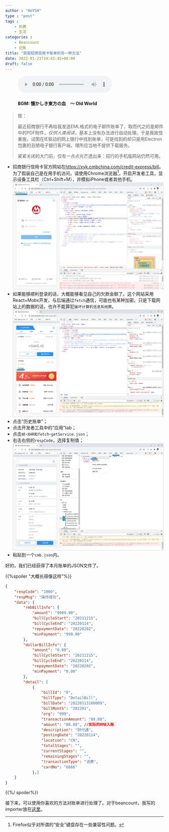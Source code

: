 ```yaml
---
author : "HeYSH"
type : "post"
tags :
    - 折腾
    - 生活
categories :
    - Beancount
    - 记账
title: "获取招商信用卡账单的另一种方法"
date: 2022-01-21T19:43:45+08:00
draft: false
---
```


<figure>
<audio controls preload="metadata">
<source src="th08_06.mp3" type="audio/mpeg">
</audio>
<figcaption><h4>BGM: 懐かしき東方の血　～ Old World</h4></figcaption>
</figure>

> 按：
> 
> 最近招商银行不再给我发送EML格式的电子邮件账单了，取而代之的是邮件中的PDF附件，*仅供人类阅读*，基本上没有办法进行自动处理。于是我故伎重施，试图在IE驱动的网上银行中找到账单，可是找到的却只是用Electron包裹的丑陋电子银行客户端，理所应当地不提供下载服务。
>
> 紧紧关闭的大门前，仅有一点点光芒透出来：招行的手机版网站仍然可用。

- 招商银行信用卡官方网站在<https://xyk.cmbchina.com/credit-express/bill>。为了假装自己是在用手机访问，请使用Chrome浏览器[^1]，开启开发者工具，显示设备工具栏（Ctrl+Shift+M），并模拟iPhone或者其他手机。
![登录的状态](登录.png)
- 如果能够顺利登录的话，大概能够看见自己的欠款金额了。这个网站采用React+Mobx开发，与后端通过`fetch`通信，可能也有某种加密。只是下载网站上的数据的话，也许不能算犯`破坏计算机信息系统罪`。
![用户界面](用户界面.png)
- 点击“历史账单”；
- 点击开发者工具中的“应用”tab；
- 点击`帧`-`XHR和fetch`-`getService.json`；
- 右击右侧的`respCode`，选择复制值；
![保存](保存.png)
- 粘贴到一个`cmb.json`内。

好的，我们已经获得了本月账单的JSON文件了。

{{%spoiler "大概长得像这样"%}}
```json
{
    "respCode": "1000",
    "respMsg": "操作成功",
    "data": {
        "rmbBillInfo": {
            "amount": "9999.90",
            "billCycleStart": "20211215",
            "billCycleEnd": "20220114",
            "repaymentDate": "20220202",
            "minPayment": "999.90"
        },
        "dollarBillInfo": {
            "amount": "0.00",
            "billCycleStart": "20211215",
            "billCycleEnd": "20220114",
            "repaymentDate": "20220202",
            "minPayment": "0.00"
        },
        "detail": [
            {
                "billId": "0",
                "billType": "DetailBill",
                "billDate": "20220113180009",
                "billMonth": "202201",
                "org": "999",
                "transactionAmount": "88.88",
                "amount": "88.88", //实际的RMB入账
                "description": "财付通",
                "postingDate": "20220114",
                "location": "CN",
                "totalStages": "",
                "currentStages": "",
                "remainingStages": "",
                "transactionType": "消费",
                "cardNo": "6666"
            },]
    }
}
```
{{%/ spoiler%}}

接下来，可以使用你喜欢的方法对账单进行处理了。对于beancount，我写的importer放在[这里](https://github.com/heyeshuang/beancount-homemade-importers)。

[^1]:Firefox似乎对所谓的“安全”键盘存在一些兼容性问题。